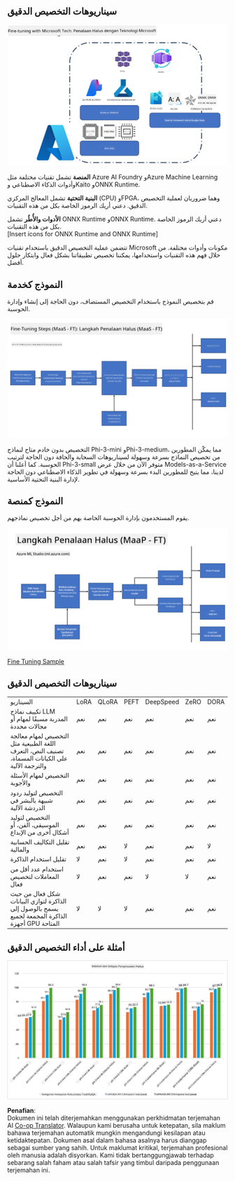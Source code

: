 <!--
CO_OP_TRANSLATOR_METADATA:
{
  "original_hash": "cb5648935f63edc17e95ce38f23adc32",
  "translation_date": "2025-05-09T21:56:54+00:00",
  "source_file": "md/03.FineTuning/FineTuning_Scenarios.md",
  "language_code": "ms"
}
-->
## سيناريوهات التخصيص الدقيق

![FineTuning with MS Services](../../../../translated_images/FinetuningwithMS.25759a0154a97ad90e43a6cace37d6bea87f0ac0236ada3ad5d4a1fbacc3bdf7.ms.png)

**المنصة** تشمل تقنيات مختلفة مثل Azure AI Foundry وAzure Machine Learning وأدوات الذكاء الاصطناعي وKaito وONNX Runtime.

**البنية التحتية** تشمل المعالج المركزي (CPU) وFPGA، وهما ضروريان لعملية التخصيص الدقيق. دعني أريك الرموز الخاصة بكل من هذه التقنيات.

**الأدوات والأُطُر** تشمل ONNX Runtime وONNX Runtime. دعني أريك الرموز الخاصة بكل من هذه التقنيات.  
[Insert icons for ONNX Runtime and ONNX Runtime]

تتضمن عملية التخصيص الدقيق باستخدام تقنيات Microsoft مكونات وأدوات مختلفة. من خلال فهم هذه التقنيات واستخدامها، يمكننا تخصيص تطبيقاتنا بشكل فعال وابتكار حلول أفضل.

## النموذج كخدمة

قم بتخصيص النموذج باستخدام التخصيص المستضاف، دون الحاجة إلى إنشاء وإدارة الحوسبة.

![MaaS Fine Tuning](../../../../translated_images/MaaSfinetune.6184d80a336ea9d7bb67a581e9e5d0b021cafdffff7ba257c2012e2123e0d77e.ms.png)

التخصيص بدون خادم متاح لنماذج Phi-3-mini وPhi-3-medium، مما يمكّن المطورين من تخصيص النماذج بسرعة وسهولة لسيناريوهات السحابة والحافة دون الحاجة لترتيب الحوسبة. كما أعلنا أن Phi-3-small متوفر الآن من خلال عرض Models-as-a-Service لدينا، مما يتيح للمطورين البدء بسرعة وسهولة في تطوير الذكاء الاصطناعي دون الحاجة لإدارة البنية التحتية الأساسية.

## النموذج كمنصة

يقوم المستخدمون بإدارة الحوسبة الخاصة بهم من أجل تخصيص نماذجهم.

![Maap Fine Tuning](../../../../translated_images/MaaPFinetune.cf8b08ef05bf57f362da90834be87562502f4370de4a7325a9fb03b8c008e5e7.ms.png)

[Fine Tuning Sample](https://github.com/Azure/azureml-examples/blob/main/sdk/python/foundation-models/system/finetune/chat-completion/chat-completion.ipynb)

## سيناريوهات التخصيص الدقيق

| | | | | | | |
|-|-|-|-|-|-|-|
|السيناريو|LoRA|QLoRA|PEFT|DeepSpeed|ZeRO|DORA|
|تكييف نماذج LLM المدربة مسبقًا لمهام أو مجالات محددة|نعم|نعم|نعم|نعم|نعم|نعم|
|التخصيص لمهام معالجة اللغة الطبيعية مثل تصنيف النص، التعرف على الكيانات المسماة، والترجمة الآلية|نعم|نعم|نعم|نعم|نعم|نعم|
|التخصيص لمهام الأسئلة والأجوبة|نعم|نعم|نعم|نعم|نعم|نعم|
|التخصيص لتوليد ردود شبيهة بالبشر في الدردشة الآلية|نعم|نعم|نعم|نعم|نعم|نعم|
|التخصيص لتوليد الموسيقى، الفن، أو أشكال أخرى من الإبداع|نعم|نعم|نعم|نعم|نعم|نعم|
|تقليل التكاليف الحسابية والمالية|نعم|نعم|لا|نعم|نعم|لا|
|تقليل استخدام الذاكرة|لا|نعم|لا|نعم|نعم|نعم|
|استخدام عدد أقل من المعاملات لتخصيص فعال|لا|نعم|نعم|لا|لا|نعم|
|شكل فعال من حيث الذاكرة لتوازي البيانات يسمح بالوصول إلى الذاكرة المجمعة لجميع أجهزة GPU المتاحة|لا|لا|لا|نعم|نعم|نعم|

## أمثلة على أداء التخصيص الدقيق

![Finetuning Performance](../../../../translated_images/Finetuningexamples.9dbf84557eef43e011eb7cadf51f51686f9245f7953e2712a27095ab7d18a6d1.ms.png)

**Penafian**:  
Dokumen ini telah diterjemahkan menggunakan perkhidmatan terjemahan AI [Co-op Translator](https://github.com/Azure/co-op-translator). Walaupun kami berusaha untuk ketepatan, sila maklum bahawa terjemahan automatik mungkin mengandungi kesilapan atau ketidaktepatan. Dokumen asal dalam bahasa asalnya harus dianggap sebagai sumber yang sahih. Untuk maklumat kritikal, terjemahan profesional oleh manusia adalah disyorkan. Kami tidak bertanggungjawab terhadap sebarang salah faham atau salah tafsir yang timbul daripada penggunaan terjemahan ini.